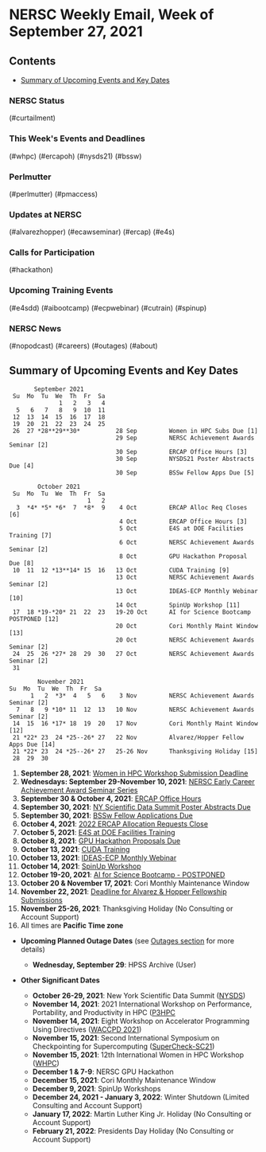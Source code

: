# NERSC Weekly Email, Week of September 27, 2021 <a name="top"></a> #

## Contents ## 

- [Summary of Upcoming Events and Key Dates](#dates)

### NERSC Status

(#curtailment)

### This Week's Events and Deadlines

(#whpc)
(#ercapoh)
(#nysds21)
(#bssw)

### Perlmutter

(#perlmutter)
(#pmaccess)

### Updates at NERSC 

(#alvarezhopper)
(#ecawseminar)
(#ercap)
(#e4s)

### Calls for Participation

(#hackathon)

### Upcoming Training Events 

(#e4sdd)
(#aibootcamp)
(#ecpwebinar)
(#cutrain)
(#spinup)

### NERSC News 

(#nopodcast)
(#careers)
(#outages)
(#about)

## Summary of Upcoming Events and Key Dates <a name="dates"/></a> ##

           September 2021
     Su  Mo  Tu  We  Th  Fr  Sa
                  1   2   3   4 
      5   6   7   8   9  10  11 
     12  13  14  15  16  17  18   
     19  20  21  22  23  24  25 
     26  27 *28**29**30*          28 Sep         Women in HPC Subs Due [1]
                                  29 Sep         NERSC Achievement Awards Seminar [2]
                                  30 Sep         ERCAP Office Hours [3]
                                  30 Sep         NYSDS21 Poster Abstracts Due [4]
                                  30 Sep         BSSw Fellow Apps Due [5]

            October 2021
     Su  Mo  Tu  We  Th  Fr  Sa
                          1   2
      3  *4* *5* *6*  7  *8*  9    4 Oct         ERCAP Alloc Req Closes [6]
                                   4 Oct         ERCAP Office Hours [3]
                                   5 Oct         E4S at DOE Facilities Training [7]
                                   6 Oct         NERSC Achievement Awards Seminar [2]
                                   8 Oct         GPU Hackathon Proposal Due [8]
     10  11  12 *13**14* 15  16   13 Oct         CUDA Training [9]
                                  13 Oct         NERSC Achievement Awards Seminar [2]
                                  13 Oct         IDEAS-ECP Monthly Webinar [10]
                                  14 Oct         SpinUp Workshop [11]
     17  18 *19-*20* 21  22  23   19-20 Oct      AI for Science Bootcamp POSTPONED [12]
                                  20 Oct         Cori Monthly Maint Window [13]
                                  20 Oct         NERSC Achievement Awards Seminar [2]
     24  25  26 *27* 28  29  30   27 Oct         NERSC Achievement Awards Seminar [2]
     31

            November 2021
    Su  Mo  Tu  We  Th  Fr  Sa
          1   2  *3*  4   5   6    3 Nov         NERSC Achievement Awards Seminar [2]
      7   8   9 *10* 11  12  13   10 Nov         NERSC Achievement Awards Seminar [2]
     14  15  16 *17* 18  19  20   17 Nov         Cori Monthly Maint Window [12]
     21 *22* 23  24 *25--26* 27   22 Nov         Alvarez/Hopper Fellow Apps Due [14]
     21 *22* 23  24 *25--26* 27   25-26 Nov      Thanksgiving Holiday [15]
     28  29  30  


1. **September 28, 2021**: [Women in HPC Workshop Submission Deadline](#whpc)
2. **Wednesdays: September 29-November 10, 2021**: [NERSC Early Career Achievement Award Seminar Series](#ecawseminar)
3. **September 30 & October 4, 2021**: [ERCAP Office Hours](#ercapoh)
4. **September 30, 2021**: [NY Scientific Data Summit Poster Abstracts Due](#nysds21)
5. **September 30, 2021**: [BSSw Fellow Applications Due](#bssw)
6. **October 4, 2021**: [2022 ERCAP Allocation Requests Close](#ercap)
7. **October 5, 2021**: [E4S at DOE Facilities Training](#e4sdd)
8. **October 8, 2021**: [GPU Hackathon Proposals Due](#hackathon)
9. **October 13, 2021**: [CUDA Training](#cutrain)
10. **October 13, 2021**: [IDEAS-ECP Monthly Webinar](#ecpwebinar)
11. **October 14, 2021**: [SpinUp Workshop](#spinup)
12. **October 19-20, 2021**: [AI for Science Bootcamp - POSTPONED](#aibootcamp)
13. **October 20 & November 17, 2021**: Cori Monthly Maintenance Window
14. **November 22, 2021**: [Deadline for Alvarez & Hopper Fellowship Submissions](#alvarezhopper)
15. **November 25-26, 2021**: Thanksgiving Holiday (No Consulting or Account Support)
16. All times are **Pacific Time zone**

- **Upcoming Planned Outage Dates** (see [Outages section](#outages) for more 
details)
    - **Wednesday, September 29**: HPSS Archive (User)

- **Other Significant Dates**
    - **October 26-29, 2021**: New York Scientific Data Summit ([NYSDS](https://www.bnl.gov/nysds21))
    - **November 14, 2021**: 2021 International Workshop on Performance, Portability, and Productivity in HPC ([P3HPC](https://p3hpc.org/workshop/2021/)
    - **November 14, 2021**: Eight Workshop on Accelerator Programming Using Directives ([WACCPD 2021](https://www.waccpd.org))
    - **November 15, 2021**: Second International Symposium on Checkpointing for Supercomputing ([SuperCheck-SC21](https://supercheck.lbl.gov/supercheck-sc21))
    - **November 15, 2021**: 12th International Women in HPC Workshop ([WHPC](https://womeninhpc.org/events/sc-2021-workshop))
    - **December 1 & 7-9**: NERSC GPU Hackathon
    - **December 15, 2021**: Cori Monthly Maintenance Window
    - **December 9, 2021**: SpinUp Workshops
    - **December 24, 2021 - January 3, 2022**: Winter Shutdown (Limited Consulting and Account Support)
    - **January 17, 2022**: Martin Luther King Jr. Holiday (No Consulting or Account Support)
    - **February 21, 2022**: Presidents Day Holiday (No Consulting or Account Support)

